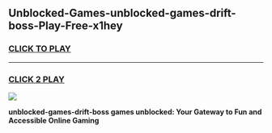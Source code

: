 
## Unblocked-Games-unblocked-games-drift-boss-Play-Free-x1hey
<h3>
<a href="https://premium76.site?title=unblocked-games-drift-boss&ref=15A">CLICK TO PLAY</a></h3>
<hr>

<h3>
<a href="https://premium76.site?title=unblocked-games-drift-boss&ref=15A">CLICK 2 PLAY</a>
  
</h3>

<a href="https://premium76.site?title=unblocked-games-drift-boss&ref=15A"><img src="https://clearcache.store/games.png"></a>


**unblocked-games-drift-boss games unblocked: Your Gateway to Fun and Accessible Online Gaming**
